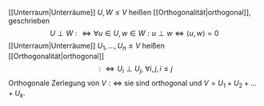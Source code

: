 [[Unterraum|Unterräume]] $U, W \leq V$ heißen [[Orthogonalität|orthogonal]], geschrieben 
$$U \perp W:\iff \forall u \in U, w \in W: u \perp w \iff \langle u, w \rangle = 0$$
[[Unterraum|Unterräume]] $U_1, \dots, U_n \leq V$  heißen [[Orthogonalität|orthogonal]] $$:\iff U_i \perp U_j,\ \forall i,j, i\leq j$$
Orthogonale Zerlegung von $V:\iff$ sie sind orthogonal und $V = U_1 + U_2 + \dots + U_k$.
